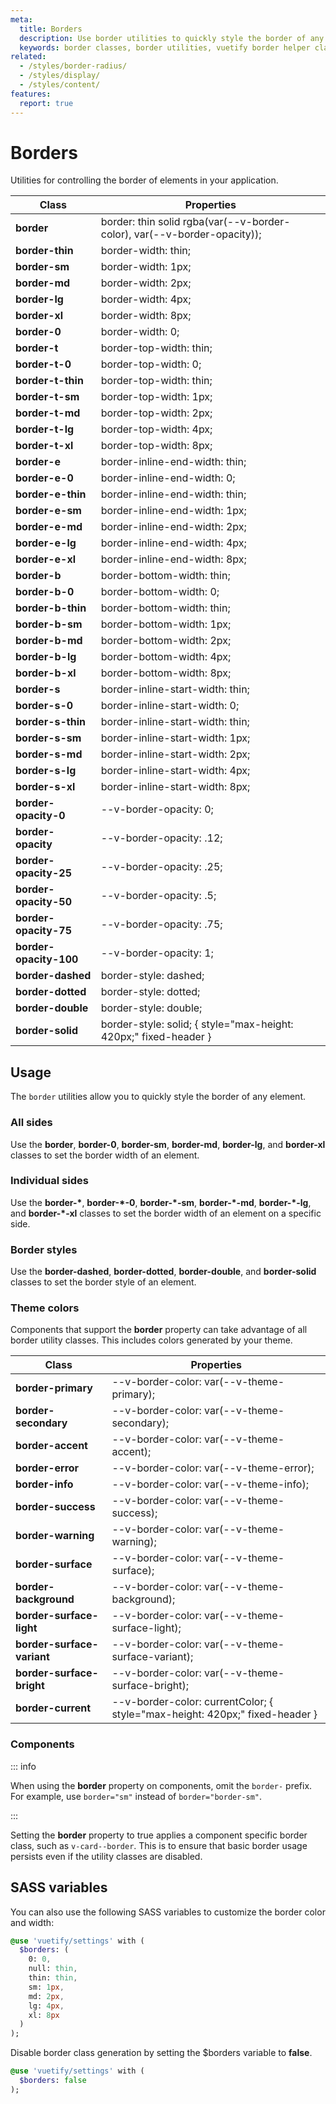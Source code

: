 ```yaml
---
meta:
  title: Borders
  description: Use border utilities to quickly style the border of any element.
  keywords: border classes, border utilities, vuetify border helper classes
related:
  - /styles/border-radius/
  - /styles/display/
  - /styles/content/
features:
  report: true
---
```


# Borders

Utilities for controlling the border of elements in your application.

<PageFeatures />

| Class | Properties |
| - | - |
| **border** | border: thin solid rgba(var(--v-border-color), var(--v-border-opacity)); |
| **border-thin** | border-width: thin; |
| **border-sm** | border-width: 1px; |
| **border-md** | border-width: 2px; |
| **border-lg** | border-width: 4px; |
| **border-xl** | border-width: 8px; |
| **border-0** | border-width: 0; |
| **border-t** | border-top-width: thin; |
| **border-t-0** | border-top-width: 0; |
| **border-t-thin** | border-top-width: thin; |
| **border-t-sm** | border-top-width: 1px; |
| **border-t-md** | border-top-width: 2px; |
| **border-t-lg** | border-top-width: 4px; |
| **border-t-xl** | border-top-width: 8px; |
| **border-e** | border-inline-end-width: thin; |
| **border-e-0** | border-inline-end-width: 0; |
| **border-e-thin** | border-inline-end-width: thin; |
| **border-e-sm** | border-inline-end-width: 1px; |
| **border-e-md** | border-inline-end-width: 2px; |
| **border-e-lg** | border-inline-end-width: 4px; |
| **border-e-xl** | border-inline-end-width: 8px; |
| **border-b** | border-bottom-width: thin; |
| **border-b-0** | border-bottom-width: 0; |
| **border-b-thin** | border-bottom-width: thin; |
| **border-b-sm** | border-bottom-width: 1px; |
| **border-b-md** | border-bottom-width: 2px; |
| **border-b-lg** | border-bottom-width: 4px; |
| **border-b-xl** | border-bottom-width: 8px; |
| **border-s** | border-inline-start-width: thin; |
| **border-s-0** | border-inline-start-width: 0; |
| **border-s-thin** | border-inline-start-width: thin; |
| **border-s-sm** | border-inline-start-width: 1px; |
| **border-s-md** | border-inline-start-width: 2px; |
| **border-s-lg** | border-inline-start-width: 4px; |
| **border-s-xl** | border-inline-start-width: 8px; |
| **border-opacity-0** | --v-border-opacity: 0; |
| **border-opacity** | --v-border-opacity: .12; |
| **border-opacity-25** | --v-border-opacity: .25; |
| **border-opacity-50** | --v-border-opacity: .5; |
| **border-opacity-75** | --v-border-opacity: .75; |
| **border-opacity-100** | --v-border-opacity: 1; |
| **border-dashed** | border-style: dashed; |
| **border-dotted** | border-style: dotted; |
| **border-double** | border-style: double; |
| **border-solid** | border-style: solid; { style="max-height: 420px;" fixed-header } |

<PromotedEntry />

## Usage

The `border` utilities allow you to quickly style the border of any element.

### All sides

Use the **border**, **border-0**, **border-sm**, **border-md**, **border-lg**, and **border-xl** classes to set the border width of an element.

<ExamplesExample file="border/all" />

### Individual sides

Use the **border-\***, **border-\*-0**, **border-\*-sm**, **border-\*-md**, **border-\*-lg**, and **border-\*-xl** classes to set the border width of an element on a specific side.

<ExamplesExample file="border/sides" />

### Border styles

Use the **border-dashed**, **border-dotted**, **border-double**, and **border-solid** classes to set the border style of an element.

<ExamplesExample file="border/styles" />

### Theme colors

Components that support the **border** property can take advantage of all border utility classes. This includes colors generated by your theme.

<ExamplesExample file="border/colors" />

| Class | Properties |
| - | - |
| **border-primary** | --v-border-color: var(--v-theme-primary); |
| **border-secondary** | --v-border-color: var(--v-theme-secondary); |
| **border-accent** | --v-border-color: var(--v-theme-accent); |
| **border-error** | --v-border-color: var(--v-theme-error); |
| **border-info** | --v-border-color: var(--v-theme-info); |
| **border-success** | --v-border-color: var(--v-theme-success); |
| **border-warning** | --v-border-color: var(--v-theme-warning); |
| **border-surface** | --v-border-color: var(--v-theme-surface); |
| **border-background** | --v-border-color: var(--v-theme-background); |
| **border-surface-light** | --v-border-color: var(--v-theme-surface-light); |
| **border-surface-variant** | --v-border-color: var(--v-theme-surface-variant); |
| **border-surface-bright** | --v-border-color: var(--v-theme-surface-bright); |
| **border-current** | --v-border-color: currentColor; { style="max-height: 420px;" fixed-header } |

### Components

::: info

When using the **border** property on components, omit the `border-` prefix. For example, use `border="sm"` instead of `border="border-sm"`.

:::

Setting the **border** property to true applies a component specific border class, such as `v-card--border`. This is to ensure that basic border usage persists even if the utility classes are disabled.

<ExamplesExample file="border/card" />

## SASS variables

You can also use the following SASS variables to customize the border color and width:

```sass { resource="src/styles/settings.scss" }
@use 'vuetify/settings' with (
  $borders: (
    0: 0,
    null: thin,
    thin: thin,
    sm: 1px,
    md: 2px,
    lg: 4px,
    xl: 8px
  )
);
```

Disable border class generation by setting the $borders variable to **false**.

```sass { resource="src/styles/settings.scss" }
@use 'vuetify/settings' with (
  $borders: false
);
```
